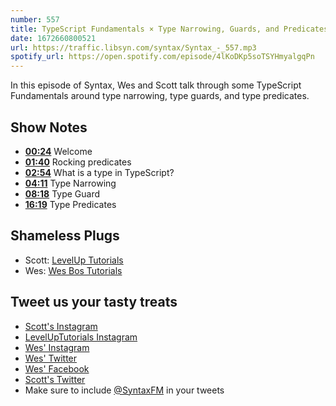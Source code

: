 ```yaml
---
number: 557
title: TypeScript Fundamentals × Type Narrowing, Guards, and Predicates
date: 1672660800521
url: https://traffic.libsyn.com/syntax/Syntax_-_557.mp3
spotify_url: https://open.spotify.com/episode/4lKoDKp5soTSYHmyalgqPn
---
```


In this episode of Syntax, Wes and Scott talk through some TypeScript Fundamentals around type narrowing, type guards, and type predicates.

## Show Notes

* **[00:24](#t=00:24)** Welcome
* **[01:40](#t=01:40)** Rocking predicates
* **[02:54](#t=02:54)** What is a type in TypeScript?
* **[04:11](#t=04:11)** Type Narrowing
* **[08:18](#t=08:18)** Type Guard
* **[16:19](#t=16:19)** Type Predicates

## Shameless Plugs

* Scott: [LevelUp Tutorials](https://levelup.video)
* Wes: [Wes Bos Tutorials](https://wesbos.com/courses)

## Tweet us your tasty treats

* [Scott's Instagram](https://www.instagram.com/stolinski/)
* [LevelUpTutorials Instagram](https://www.instagram.com/LevelUpTutorials/)
* [Wes' Instagram](https://www.instagram.com/wesbos/)
* [Wes' Twitter](https://twitter.com/wesbos)
* [Wes' Facebook](https://www.facebook.com/wesbos.developer)
* [Scott's Twitter](https://twitter.com/stolinski)
* Make sure to include [@SyntaxFM](https://twitter.com/SyntaxFM) in your tweets
